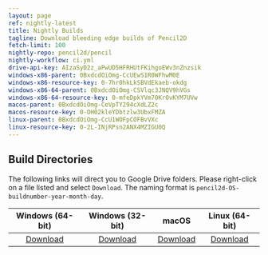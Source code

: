 ```yaml
---
layout: page
ref: nightly-latest
title: Nightly Builds
tagline: Download bleeding edge builds of Pencil2D
fetch-limit: 100
nightly-repo: pencil2d/pencil
nightly-workflow: ci.yml
drive-api-key: AIzaSyD2z_aPwUD5HFRHUtFKihgoEWv3nZnzsik
windows-x86-parent: 0BxdcdOiOmg-CcUEwS1R0WFhwM0E
windows-x86-resource-key: 0-7hr0hkLkSBVdEkaeb-okdg
windows-x86-64-parent: 0BxdcdOiOmg-CSVlqc3JNQV9hVGs
windows-x86-64-resource-key: 0-mfeDpkYVm70KrOvKYM7UVw
macos-parent: 0BxdcdOiOmg-CeVpTY294cXdLZ2c
macos-resource-key: 0-OH02kleYDbtzlw3UbxFMZA
linux-parent: 0BxdcdOiOmg-CcU1WOFpCOFBvVXc
linux-resource-key: 0-2L-INjRPsn2ANX4MZIGU0Q
---
```


<noscript id="build-dirs">
<h2>Build Directories</h2>
<p>The following links will direct you to Google Drive folders. Please right-click on a file listed and select <code>Download</code>. The naming format is <code>pencil2d-OS-buildnumber-year-month-day</code>.</p>

<table>
  <thead>
    <tr>
      <th style="text-align: center">Windows (64-bit)</th>
      <th style="text-align: center">Windows (32-bit)</th>
      <th style="text-align: center">macOS</th>
      <th style="text-align: center">Linux (64-bit)</th>
    </tr>
  </thead>
  <tbody>
    <tr>
      <td style="text-align: center"><a href="https://drive.google.com/drive/folders/{{page.windows-x86-64-parent}}?resourcekey={{page.windows-x86-64-resource-key}}&usp=sharing">Download</a></td>
      <td style="text-align: center"><a href="https://drive.google.com/drive/folders/{{page.windows-x86-parent}}?resourcekey={{page.windows-x86-64-resource-key}}&usp=sharing">Download</a></td>
      <td style="text-align: center"><a href="https://drive.google.com/drive/folders/{{page.macos-parent}}?resourcekey={{page.macos-resource-key}}&usp=sharing">Download</a></td>
      <td style="text-align: center"><a href="https://drive.google.com/drive/folders/{{page.linux-parent}}?resourcekey={{page.linux-resource-key}}&usp=sharing">Download</a></td>
    </tr>
  </tbody>
</table>
</noscript>

<ol id="nightly-builds"></ol>

<script src="nightly_fetch.js"></script>
<script>
  "use strict";
  (function() {
    function displayFallback() {
      const nightlyLoading = document.getElementById("nightly-loading");
      nightlyLoading.style.display = "none";
      const buildDirs = document.createElement("div");
      buildDirs.innerHTML = document.getElementById("build-dirs").innerHTML;
      nightlyLoading.parentNode.insertBefore(buildDirs, nightlyLoading.nextSibling);
    }

    function showError(message) {
      displayFallback();
      const nightlyLoading = document.getElementById("nightly-loading");
      const errorMessage = document.createElement("blockquote");
      errorMessage.textContent = message;
      nightlyLoading.parentNode.insertBefore(errorMessage, nightlyLoading.nextSibling);
    }

    // Add loading message
    {
      const nightlyBuilds = document.getElementById("nightly-builds");
      const nightlyLoading = document.createElement("blockquote");
      nightlyLoading.id = "nightly-loading";
      nightlyLoading.appendChild(document.createTextNode("Redirecting, please wait\u2026"));
      nightlyBuilds.parentNode.insertBefore(nightlyLoading, nightlyBuilds);
    }

    let os, arch = 64;
    const urlParams = new URLSearchParams(window.location.search);
    if (urlParams.has("os")) {
      const osParam = urlParams.get("os").toLowerCase();
      switch(osParam) {
      case "windows":
      case "linux":
        arch = Number(urlParams.get("arch")) || arch;
      case "macos":
        os = osParam;
        break;
      default:
        showError(`There are no nightly builds for the operating system "${osParam}". Supported operating systems are: "windows", "macos", "linux".`);
        return;
      }
    } else {
      console.error("Invalid search params. Must specify os parameter.");
      displayFallback();
      return;
    }

    const driveMap = {
      "windows": {
        32: { "parentId": "{{page.windows-x86-parent}}", "resourceId": "{{page.windows-x86-resource-key}}" },
        64: { "parentId": "{{page.windows-x86-64-parent}}", "resourceId": "{{page.windows-x86-64-resource-key}}" }
      },
      "linux": { 64: { "parentId": "{{page.linux-parent}}", "resourceId": "{{page.linux-resource-key}}" } },
      "macos": { 64: { "parentId": "{{page.macos-parent}}", "resourceId": "{{page.macos-resource-key}}" } }
    }

    if (!(os in driveMap)) {
      showError(`There are no nightly builds for the operating system "${osParam}". Supported operating systems are: "windows", "macos", "linux".`);
      return;
    }
    if (!(arch in driveMap[os])) {
      showError(`There are no nightly builds for the ${arch}-bit architecture of ${os}. Supported architectures for ${os} are: ` + Object.keys(driveMap[os]).map(arch => arch + "-bit").join(", "));
      return;
    }

    const fetcher = new NightlyBuildFetcher("{{page.drive-api-key}}", {{page.fetch-limit}});
    fetcher.addGDriveResource(driveMap[os][arch]["parentId"], driveMap[os][arch]["resourceId"], "result");

    fetcher.fetchAll().then(fetch_results => {
      if ("result" in fetch_results) {
        let folder = fetch_results["result"];
        let maxRunNumber = 0, maxRun = null;
        console.log(folder);
        for (let file of folder.files) {
          const match = file.originalFilename.match(/^pencil2d-\w+-(\d+)-\d{4}-\d{2}-\d{2}.(zip|AppImage)$/);
          if (match === null) {
            // File name didn't match, don't know what to do with it
            continue;
          }
          const runNumber = match[1];
          if (runNumber > maxRunNumber) {
            maxRunNumber = runNumber;
            maxRun = file;
          }
        }

        if (maxRunNumber > 0) {
          window.location.href = maxRun.webContentLink;

          const nightlyLoading = document.getElementById("nightly-loading");
          nightlyLoading.textContent = "Thank you for your patience. If you are not redirected shortly, please click ";
          const manualRedirect = document.createElement("a");
          manualRedirect.href = maxRun.webContentLink;
          manualRedirect.textContent = "here";
          nightlyLoading.appendChild(manualRedirect);
        } else {
          showError("No builds were found for the specified os and architecture.");
          return;
        }

      }
      else {
        showError("There was an error automatically fetching the build data.");
        return;
      }
    }).catch(error => {
      console.error(error);
      showError("There was an error automatically fetching the build data.");
    });
  })();
</script>

